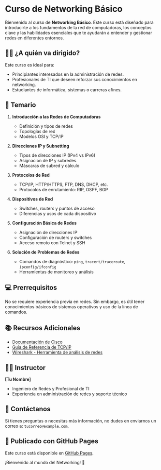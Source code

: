 # Curso de Networking Básico

Bienvenido al curso de **Networking Básico**. Este curso está diseñado para introducirte a los fundamentos de la red de computadoras, los conceptos clave y las habilidades esenciales que te ayudarán a entender y gestionar redes en diferentes entornos.

## 🧑‍💻 ¿A quién va dirigido?

Este curso es ideal para:
- Principiantes interesados en la administración de redes.
- Profesionales de TI que deseen reforzar sus conocimientos en networking.
- Estudiantes de informática, sistemas o carreras afines.

## 📝 Temario

1. **Introducción a las Redes de Computadoras**
   - Definición y tipos de redes
   - Topologías de red
   - Modelos OSI y TCP/IP

2. **Direcciones IP y Subnetting**
   - Tipos de direcciones IP (IPv4 vs IPv6)
   - Asignación de IP y subredes
   - Máscaras de subred y cálculo

3. **Protocolos de Red**
   - TCP/IP, HTTP/HTTPS, FTP, DNS, DHCP, etc.
   - Protocolos de enrutamiento: RIP, OSPF, BGP

4. **Dispositivos de Red**
   - Switches, routers y puntos de acceso
   - Diferencias y usos de cada dispositivo

5. **Configuración Básica de Redes**
   - Asignación de direcciones IP
   - Configuración de routers y switches
   - Acceso remoto con Telnet y SSH

6. **Solución de Problemas de Redes**
   - Comandos de diagnóstico: `ping`, `tracert/traceroute`, `ipconfig/ifconfig`
   - Herramientas de monitoreo y análisis

## 💻 Prerrequisitos

No se requiere experiencia previa en redes. Sin embargo, es útil tener conocimientos básicos de sistemas operativos y uso de la línea de comandos.

## 📚 Recursos Adicionales

- [Documentación de Cisco](https://www.cisco.com/)
- [Guía de Referencia de TCP/IP](https://tools.ietf.org/html/rfc791)
- [Wireshark - Herramienta de análisis de redes](https://www.wireshark.org/)

## 🧑‍🏫 Instructor

**[Tu Nombre]**
- Ingeniero de Redes y Profesional de TI
- Experiencia en administración de redes y soporte técnico

## 📢 Contáctanos

Si tienes preguntas o necesitas más información, no dudes en enviarnos un correo a: `tucorreo@example.com`.

## 🚀 Publicado con GitHub Pages

Este curso está disponible en [GitHub Pages](https://kaleb75.github.io/CursoWeb/).

¡Bienvenido al mundo del Networking! 🚀
